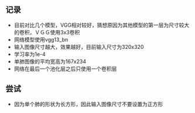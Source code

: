 ## 记录

- 目前对比几个模型，VGG相对较好，猜想原因为其他模型的第一层为尺寸较大的卷积，ＶＧＧ使用3x3卷积
- 网络模型使用vgg13_bn
- 输入图像尺寸越大，效果越好，目前输入尺寸为320x320
- 学习率为1e-4
- 单肺图像的平均宽高为167x234
- 网络在最后一个池化层之后只使用一个卷积层
## 尝试
- 因为单个肺的形状为长方形，因此输入图像尺寸不要设置为正方形
